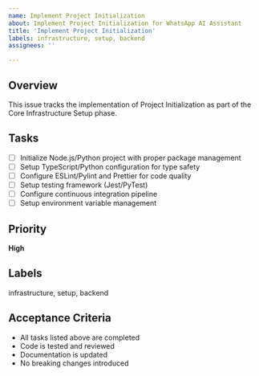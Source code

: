 ```yaml
---
name: Implement Project Initialization
about: Implement Project Initialization for WhatsApp AI Assistant
title: 'Implement Project Initialization'
labels: infrastructure, setup, backend
assignees: ''

---
```


## Overview
This issue tracks the implementation of Project Initialization as part of the Core Infrastructure Setup phase.

## Tasks
- [ ] Initialize Node.js/Python project with proper package management
- [ ] Setup TypeScript/Python configuration for type safety
- [ ] Configure ESLint/Pylint and Prettier for code quality
- [ ] Setup testing framework (Jest/PyTest)
- [ ] Configure continuous integration pipeline
- [ ] Setup environment variable management

## Priority
**High**

## Labels
infrastructure, setup, backend

## Acceptance Criteria
- All tasks listed above are completed
- Code is tested and reviewed
- Documentation is updated
- No breaking changes introduced

